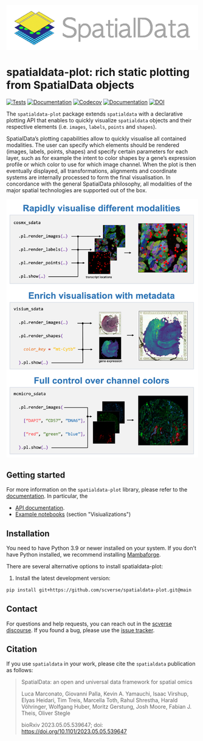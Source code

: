 ![SpatialData banner](https://github.com/scverse/spatialdata/blob/main/docs/_static/img/spatialdata_horizontal.png?raw=true)

# spatialdata-plot: rich static plotting from SpatialData objects

[![Tests][badge-tests]][link-tests]
[![Documentation][badge-docs]][link-docs]
[![Codecov][badge-codecov]][link-codecov]
[![Documentation][badge-pypi]][link-pypi]
[![DOI](https://zenodo.org/badge/588223127.svg)](https://zenodo.org/badge/latestdoi/588223127)

[badge-tests]: https://img.shields.io/github/actions/workflow/status/scverse/spatialdata-plot/test_and_deploy.yaml?branch=main
[link-tests]: https://github.com/scverse/spatialdata-plot/actions/workflows/test.yml
[badge-docs]: https://img.shields.io/readthedocs/spatialdata-plot
[badge-codecov]: https://codecov.io/gh/scverse/spatialdata-plot/branch/main/graph/badge.svg?token=C45F3ATSVI
[link-codecov]: https://app.codecov.io/gh/scverse/spatialdata-plot
[badge-pypi]: https://badge.fury.io/py/spatialdata_plot.svg
[link-pypi]: https://pypi.org/project/spatialdata-plot/

The `spatialdata-plot` package extends `spatialdata` with a declarative plotting API that enables to quickly visualize `spatialdata` objects and their respective elements (i.e. `images`, `labels`, `points` and `shapes`).

SpatialData’s plotting capabilities allow to quickly visualise all contained modalities. The user can specify which elements should be rendered (images, labels, points, shapes) and specify certain parameters for each layer, such as for example the intent to color shapes by a gene’s expression profile or which color to use for which image channel. When the plot is then eventually displayed, all transformations, alignments and coordinate systems are internally processed to form the final visualisation. In concordance with the general SpatialData philosophy, all modalities of the major spatial technologies are supported out of the box.

<img src='https://raw.githubusercontent.com/scverse/spatialdata-plot/main/docs/spatialdata-plot.png'/>

## Getting started

For more information on the `spatialdata-plot` library, please refer to the [documentation](https://spatialdata.scverse.org/projects/plot/en/latest/index.html). In particular, the

-   [API documentation][link-api].
-   [Example notebooks][link-notebooks] (section "Visiualizations")

## Installation

You need to have Python 3.9 or newer installed on your system. If you don't have
Python installed, we recommend installing [Mambaforge](https://github.com/conda-forge/miniforge#mambaforge).

There are several alternative options to install spatialdata-plot:

<!--
1) Install the latest release of `spatialdata-plot` from `PyPI <https://pypi.org/project/spatialdata-plot/>`_:

```bash
pip install spatialdata-plot
```
-->

1. Install the latest development version:

```bash
pip install git+https://github.com/scverse/spatialdata-plot.git@main
```

## Contact

For questions and help requests, you can reach out in the [scverse discourse][scverse-discourse].
If you found a bug, please use the [issue tracker][issue-tracker].

## Citation

If you use `spatialdata` in your work, please cite the `spatialdata` publication as follows:

> SpatialData: an open and universal data framework for spatial omics
>
> Luca Marconato, Giovanni Palla, Kevin A. Yamauchi, Isaac Virshup, Elyas Heidari, Tim Treis, Marcella Toth, Rahul Shrestha, Harald Vöhringer, Wolfgang Huber, Moritz Gerstung, Josh Moore, Fabian J. Theis, Oliver Stegle
>
> bioRxiv 2023.05.05.539647; doi: https://doi.org/10.1101/2023.05.05.539647

[scverse-discourse]: https://discourse.scverse.org/
[issue-tracker]: https://github.com/scverse/spatialdata-plot/issues
[changelog]: https://spatialdata-plot.readthedocs.io/latest/changelog.html
[link-docs]: https://spatialdata-plot.readthedocs.io
[link-api]: https://spatialdata.scverse.org/projects/plot/en/latest/api.html
[link-design-doc]: https://spatialdata.scverse.org/en/latest/design_doc.html
[link-notebooks]: https://spatialdata.scverse.org/en/latest/tutorials/notebooks/notebooks.html
